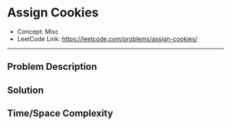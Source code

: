 # Assign Cookies

- Concept: Misc
- LeetCode Link: https://leetcode.com/problems/assign-cookies/

---

## Problem Description

## Solution

## Time/Space Complexity

